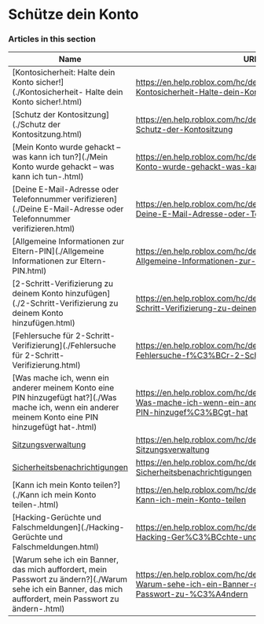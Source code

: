 # Schütze dein Konto  
### Articles in this section
Name|URL
-|-
[Kontosicherheit: Halte dein Konto sicher!](./Kontosicherheit- Halte dein Konto sicher!.html) |https://en.help.roblox.com/hc/de/articles/203313380-Kontosicherheit-Halte-dein-Konto-sicher
[Schutz der Kontositzung](./Schutz der Kontositzung.html) |https://en.help.roblox.com/hc/de/articles/18765146769812-Schutz-der-Kontositzung
[Mein Konto wurde gehackt – was kann ich tun?](./Mein Konto wurde gehackt – was kann ich tun-.html) |https://en.help.roblox.com/hc/de/articles/203313390-Mein-Konto-wurde-gehackt-was-kann-ich-tun
[Deine E-Mail-Adresse oder Telefonnummer verifizieren](./Deine E-Mail-Adresse oder Telefonnummer verifizieren.html) |https://en.help.roblox.com/hc/de/articles/203313350-Deine-E-Mail-Adresse-oder-Telefonnummer-verifizieren
[Allgemeine Informationen zur Eltern-PIN](./Allgemeine Informationen zur Eltern-PIN.html) |https://en.help.roblox.com/hc/de/articles/360000239523-Allgemeine-Informationen-zur-Eltern-PIN
[2-Schritt-Verifizierung zu deinem Konto hinzufügen](./2-Schritt-Verifizierung zu deinem Konto hinzufügen.html) |https://en.help.roblox.com/hc/de/articles/212459863-2-Schritt-Verifizierung-zu-deinem-Konto-hinzuf%C3%BCgen
[Fehlersuche für 2-Schritt-Verifizierung](./Fehlersuche für 2-Schritt-Verifizierung.html) |https://en.help.roblox.com/hc/de/articles/360000350706-Fehlersuche-f%C3%BCr-2-Schritt-Verifizierung
[Was mache ich, wenn ein anderer meinem Konto eine PIN hinzugefügt hat?](./Was mache ich, wenn ein anderer meinem Konto eine PIN hinzugefügt hat-.html) |https://en.help.roblox.com/hc/de/articles/360031316752-Was-mache-ich-wenn-ein-anderer-meinem-Konto-eine-PIN-hinzugef%C3%BCgt-hat
[Sitzungsverwaltung](./Sitzungsverwaltung.html) |https://en.help.roblox.com/hc/de/articles/14482664311060-Sitzungsverwaltung
[Sicherheitsbenachrichtigungen](./Sicherheitsbenachrichtigungen.html) |https://en.help.roblox.com/hc/de/articles/14600116607508-Sicherheitsbenachrichtigungen
[Kann ich mein Konto teilen?](./Kann ich mein Konto teilen-.html) |https://en.help.roblox.com/hc/de/articles/360000236103-Kann-ich-mein-Konto-teilen
[Hacking-Gerüchte und Falschmeldungen](./Hacking-Gerüchte und Falschmeldungen.html) |https://en.help.roblox.com/hc/de/articles/360000240346-Hacking-Ger%C3%BCchte-und-Falschmeldungen
[Warum sehe ich ein Banner, das mich auffordert, mein Passwort zu ändern?](./Warum sehe ich ein Banner, das mich auffordert, mein Passwort zu ändern-.html) |https://en.help.roblox.com/hc/de/articles/4416940180500-Warum-sehe-ich-ein-Banner-das-mich-auffordert-mein-Passwort-zu-%C3%A4ndern